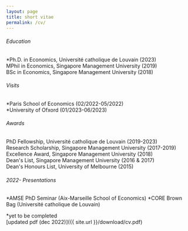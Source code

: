 ```yaml
---
layout: page
title: short vitae 
permalink: /cv/
---
```


###### Education
*Ph.D. in Economics, Université catholique de Louvain (2023)\
MPhil in Economics, Singapore Management University (2019)\
BSc in Economics, Singapore Management University (2018)

###### Visits
*Paris School of Economics (02/2022-05/2022)\
*University of Ofxord (01/2023-06/2023)

###### Awards
PhD Fellowship, Université catholique de Louvain (2019-2023)\
Research Scholarship, Singapore Management University (2017-2019)\
Excellence Award, Singapore Management University (2018)\
Dean's List, Singapore Management University (2016 & 2017)\
Dean's Honours List, University of Melbourne (2015)

###### 2022- Presentations
*AMSE PhD Seminar (Aix-Marseille School of Economics)
*CORE Brown Bag (Université catholique de Louvain)


*yet to be completed\
[updated pdf (dec 2022)]({{ site.url }}/download/cv.pdf)



